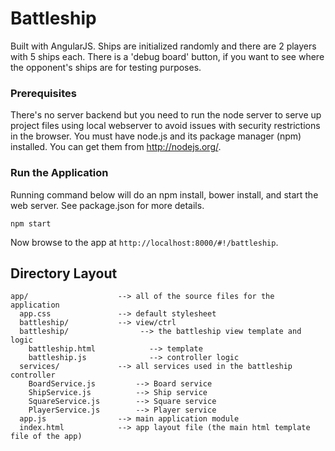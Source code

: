 # Battleship

Built with AngularJS. 
Ships are initialized randomly and there are 2 players with 5 ships each. 
There is a 'debug board' button, if you want to see where the opponent's ships are for testing purposes. 
### Prerequisites

There's no server backend but you need to run the node server to serve up project files using local webserver to avoid issues with security restrictions in the browser. You must have node.js and its package manager (npm) installed. You can get them from http://nodejs.org/. 

### Run the Application

Running command below will do an npm install, bower install, and start the web server. See package.json for more details. 

```
npm start
```

Now browse to the app at `http://localhost:8000/#!/battleship`.


## Directory Layout

```
app/                    --> all of the source files for the application
  app.css               --> default stylesheet
  battleship/           --> view/ctrl 
  battleship/                --> the battleship view template and logic
    battleship.html            --> template
    battleship.js              --> controller logic
  services/             --> all services used in the battleship controller
    BoardService.js         --> Board service
    ShipService.js          --> Ship service
    SquareService.js        --> Square service
    PlayerService.js        --> Player service
  app.js                --> main application module
  index.html            --> app layout file (the main html template file of the app)
```
